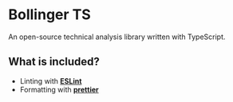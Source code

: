# Bollinger TS

An open-source technical analysis library written with TypeScript.

## What is included?

- Linting with **[ESLint](https://eslint.org/)**
- Formatting with **[prettier](https://prettier.io/)**
